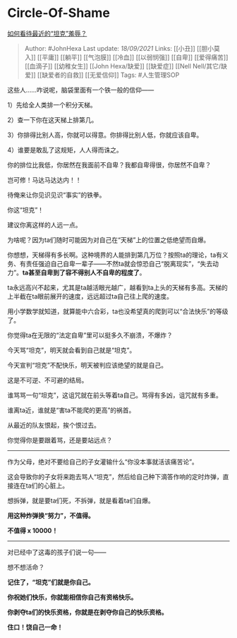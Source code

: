 # Circle-Of-Shame
[如何看待最近的“坦克”羞辱？](https://www.zhihu.com/question/338136649/answer/2124963458)

> Author: #JohnHexa 
Last update: *18/09/2021* 
Links: [[小丑]] [[胆小莫入]] [[平庸]] [[躺平]] [[气泡膜]] [[冷血]] [[以弱悯强]] [[自卑]] [[爱得痛苦]] [[血滴子]] [[幼稚女生]] [[John Hexa/缺爱]] [[缺爱症]] [[Nell Nell/其它/缺爱]] [[缺爱者的自救]] [[无爱信仰]]
Tags: #人生管理SOP   


这些人……咋说呢，脑袋里面有一个铁一般的信仰——

1）先给全人类排一个积分天梯。

2）查一下你在这天梯上排第几。

3）你排得比别人高，你就可以得意。你排得比别人低，你就应该自卑。

4）谁要是敢乱了这规矩，人人得而诛之。

你的排位比我低，你居然在我面前不自卑？我都自卑得很，你居然不自卑？

岂可修！马达马达达内！！

待俺来让你见识见识“事实”的铁拳。

你这“坦克”！

  

建议你离这样的人远一点。

为啥呢？因为ta们随时可能因为对自己在“天梯”上的位置之低绝望而自爆。

你想想，天梯得有多长啊。这种境界的人能排到第几万位？按照ta的理论，ta有义务、有责任强迫自己自卑一辈子——不然ta就会惊恐自己“脱离现实”，“失去动力”。**ta甚至自卑到了容不得别人不自卑的程度了**。

ta永远高兴不起来，尤其是ta越活眼光越广，越看到ta上头的天梯有多高。天梯的上半截在ta眼前展开的速度，远远超过ta自己往上爬的速度。

用小学数学就知道，就算能中六合彩，ta也没希望真的爬到可以“合法快乐”的等级了。

你觉得ta在无限的“法定自卑”里可以挺多久不崩溃，不爆炸？

今天骂“坦克”，明天就会看到自己就是“坦克”。

今天宣判“坦克”不配快乐，明天被判应该绝望的就是自己。

这是不可逆、不可避的结局。

谁骂骂一句“坦克”，这诅咒就在前头等着ta自己。骂得有多凶，诅咒就有多重。

谁离ta近，谁就是“害ta不能爬的更高”的祸首。

从最近的队友恨起，挨个恨过去。

你觉得你是要跟着骂，还是要站远点？

---

作为父母，绝对不要给自己的子女灌输什么“你没本事就活该痛苦论”。

这会导致你的子女将来跑去骂人“坦克”，然后给自己种下滴答作响的定时炸弹，直接连在ta们的心脏上。

想拆弹，就是要ta们死，不拆弹，就是看着ta们自爆。

**用这种炸弹换“努力”，不值得。**

**不值得 x 10000！**

---

对已经中了这毒的孩子们说一句——

想不想活命？

**记住了，“坦克”们就是你自己。**

**你祝她们快乐，你就能相信你自己有资格快乐。**

**你剥夺ta们的快乐资格，你就是在剥夺你自己的快乐资格。**

**住口！饶自己一命！**